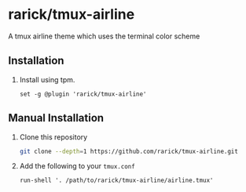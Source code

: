 # rarick/tmux-airline

A tmux airline theme which uses the terminal color scheme

## Installation

1. Install using tpm.

    ```tmux
    set -g @plugin 'rarick/tmux-airline'
    ```

## Manual Installation

1. Clone this repository

    ```sh
    git clone --depth=1 https://github.com/rarick/tmux-airline.git
    ```

1. Add the following to your `tmux.conf`

    ```tmux
    run-shell '. /path/to/rarick/tmux-airline/airline.tmux'
    ```
